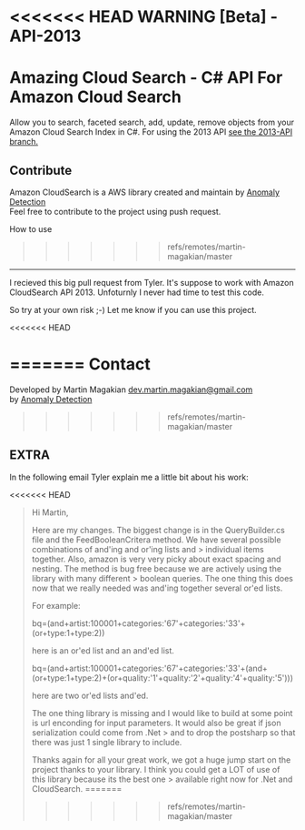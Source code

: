 <<<<<<< HEAD
WARNING [Beta] - API-2013
=======
Amazing Cloud Search - C# API For Amazon Cloud Search
============

Allow you to search, faceted search, add, update, remove objects from your Amazon Cloud Search Index in C#.
For using the 2013 API [see the 2013-API branch.](https://github.com/martin-magakian/Amazing-Cloud-Search/tree/2013-API "Title") 


Contribute
---------
Amazon CloudSearch is a AWS library created and maintain by [Anomaly Detection](https://anomaly.io)<br />
Feel free to contribute to the project using push request.

How to use
>>>>>>> refs/remotes/martin-magakian/master
---------

I recieved this big pull request from Tyler. It's suppose to work with Amazon CloudSearch API 2013.
Unfoturnly I never had time to test this code.

So try at your own risk ;-)
Let me know if you can use this project.

<<<<<<< HEAD

=======
Contact
=========
Developed by Martin Magakian dev.martin.magakian@gmail.com<br />
by [Anomaly Detection](https://anomaly.io)
>>>>>>> refs/remotes/martin-magakian/master



EXTRA
-------

In the following email Tyler explain me a little bit about his work:

<<<<<<< HEAD

> 	Hi Martin,
> 
> 	Here are my changes.  The biggest change is in the QueryBuilder.cs file and the FeedBooleanCritera method.  We have several possible combinations of and'ing and or'ing lists and > individual items together.  Also, amazon is very very picky about exact spacing and nesting.  The method is bug free because we are actively using the library with many different > boolean queries.  The one thing this does now that we really needed was and'ing together several or'ed lists.
> 
> 	For example:
> 
> 	bq=(and+artist:100001+categories:'67'+categories:'33'+(or+type:1+type:2))
> 
> 	here is an or'ed list and an and'ed list.
> 
> 	bq=(and+artist:100001+categories:'67'+categories:'33'+(and+(or+type:1+type:2)+(or+quality:'1'+quality:'2'+quality:'4'+quality:'5')))
> 
> 	here are two or'ed lists and'ed.
> 
> 	The one thing library is missing and I would like to build at some point is url enconding for input parameters.  It would also be great if json serialization could come from .Net > and to drop the postsharp so that there was just 1 single library to include.
> 
> 	Thanks again for all your great work, we got a huge jump start on the project thanks to your library.  I think you could get a LOT of use of this library because its the best one > available right now for .Net and CloudSearch.
=======
>>>>>>> refs/remotes/martin-magakian/master
